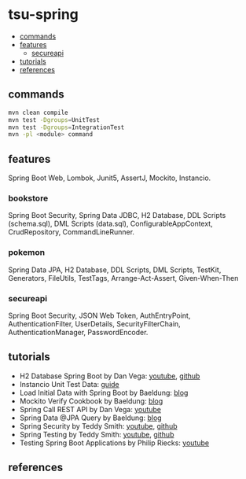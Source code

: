 # tsu-spring

- [commands](#commands)
- [features](#features)
  - [secureapi](#secureapi)
- [tutorials](#tutorials)
- [references](#references)

## commands

```bash
mvn clean compile
mvn test -Dgroups=UnitTest
mvn test -Dgroups=IntegrationTest
mvn -pl <module> command
```

## features

Spring Boot Web, Lombok, Junit5, AssertJ, Mockito, Instancio.

### bookstore

Spring Boot Security, Spring Data JDBC, H2 Database, DDL Scripts (schema.sql), DML Scripts (data.sql), ConfigurableAppContext, CrudRepository, CommandLineRunner.

### pokemon

Spring Data JPA, H2 Database, DDL Scripts, DML Scripts, TestKit, Generators, FileUtils, TestTags, Arrange-Act-Assert, Given-When-Then

### secureapi

Spring Boot Security, JSON Web Token, AuthEntryPoint, AuthenticationFilter, UserDetails, SecurityFilterChain, AuthenticationManager, PasswordEncoder.

## tutorials

- H2 Database Spring Boot by Dan Vega: [youtube](https://www.youtube.com/watch?v=PSrHcCwvfVQ), [github](https://github.com/danvega/h2-demo)
- Instancio Unit Test Data: [guide](https://www.instancio.org/user-guide/)
- Load Initial Data with Spring Boot by Baeldung: [blog](https://www.baeldung.com/spring-boot-data-sql-and-schema-sql)
- Mockito Verify Cookbook by Baeldung: [blog](https://www.baeldung.com/mockito-verify)
- Spring Call REST API by Dan Vega: [youtube](https://www.youtube.com/watch?v=XEtPVm_SL2Q)
- Spring Data @JPA Query by Baeldung: [blog](https://www.baeldung.com/spring-data-jpa-query)
- Spring Security by Teddy Smith: [youtube](https://www.youtube.com/watch?v=GjN5IauaflY&list=PL82C6-O4XrHe3sDCodw31GjXbwRdCyyuY&index=1), [github](https://github.com/teddysmithdev/pokemon-review-springboot/tree/master)
- Spring Testing by Teddy Smith: [youtube](https://www.youtube.com/watch?v=jqwZthuBmZY&list=PL82C6-O4XrHcg8sNwpoDDhcxUCbFy855E), [github](https://github.com/teddysmithdev/pokemon-review-springboot/tree/master)
- Testing Spring Boot Applications by Philip Riecks: [youtube](https://www.youtube.com/watch?v=hR0bbk2tsF0) 

## references